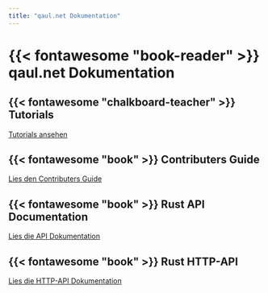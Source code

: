 ```yaml
---
title: "qaul.net Dokumentation"
---
```

# {{< fontawesome "book-reader" >}} qaul.net Dokumentation

## {{< fontawesome "chalkboard-teacher" >}} Tutorials

[Tutorials ansehen](/tutorials)


## {{< fontawesome "book" >}} Contributers Guide

[Lies den Contributers Guide](https://docs.qaul.net/contributers)


## {{< fontawesome "book" >}} Rust API Documentation

[Lies die API Dokumentation](https://docs.qaul.net/api)


## {{< fontawesome "book" >}} Rust HTTP-API

[Lies die HTTP-API Dokumentation](https://docs.qaul.net/http-api)
